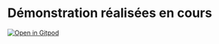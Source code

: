 # Démonstration réalisées en cours

[![Open in Gitpod](https://gitpod.io/button/open-in-gitpod.svg)](https://gitpod.io/#https://github.com/EAFC-Uccle-PROJWEB2-S1-2122/demo-du-cours)
